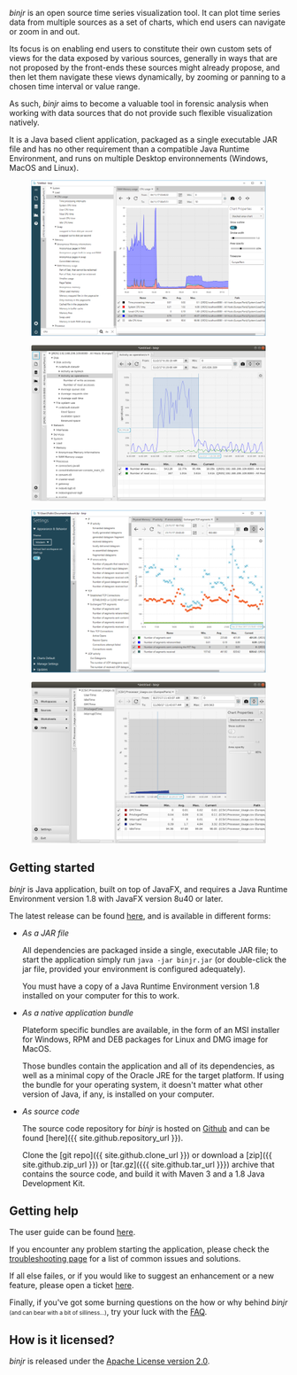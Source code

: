 *binjr* is an open source time series visualization tool. It can plot time series data from multiple sources as a set of charts, which end users can navigate or zoom in and out.

Its focus is on enabling end users to constitute their own custom sets of views for the data exposed by various sources, generally in ways that are not proposed by the front-ends these sources might already propose, and then let them navigate these views dynamically, by zooming or panning to a chosen time interval or value range.

As such, *binjr* aims to become a valuable tool in forensic analysis when working with data sources that do not provide such flexible visualization natively.

It is a Java based client application, packaged as a single executable JAR file and has no other requirement than a compatible Java Runtime Environment, and runs on multiple Desktop environnements (Windows, MacOS and Linux).

<div id="PhotoGallery" class="photo-gallery">
  <figure class="photo-gallery--image">
    <a href="/assets/images/screenshot01.png" class="photo">
      <img src="/assets/images/screenshot01.png" alt="binjr screenshot 01">
    </a>
  </figure>
  <figure class="photo-gallery--image">
    <a href="/assets/images/screenshot02.png" class="photo">
      <img  src="/assets/images/screenshot02.png" alt="binjr screenshot  02">
    </a>
  </figure> 
  <figure class="photo-gallery--image">
    <a href="/assets/images/screenshot03.png" class="photo" >
      <img  src="/assets/images/screenshot03.png" alt="binjr screenshot  03">
    </a>
  </figure> 
  <figure class="photo-gallery--image">
    <a href="/assets/images/screenshot04.png" class="photo" >
      <img  src="/assets/images/screenshot04.png" alt="binjr screenshot  04">
    </a>
  </figure> 
</div>

## Getting started


_binjr_ is Java application, built on top of JavaFX, and requires a Java Runtime Environment version 1.8 with JavaFX version 8u40 or later.

The latest release can be found [here](https://github.com/fthevenet/binjr/releases/latest), and is available in different forms:
* _As a JAR file_

  All dependencies are packaged inside a single, executable JAR file; to start the application simply run `java -jar binjr.jar` (or double-click the jar file, provided your environment is configured adequately).
  
  You must have a copy of a Java Runtime Environment version 1.8 installed on your computer for this to work.

* _As a native application bundle_

  Plateform specific bundles are available, in the form of an MSI installer for Windows, RPM and DEB packages for Linux and DMG image for MacOS.
  
  Those bundles contain the application and all of its dependencies, as well as a minimal copy of the Oracle JRE for the target platform. 
  If using the bundle for your operating system, it doesn't matter what other version of Java, if any, is installed on your computer.

* _As source code_
  
  The source code repository for *binjr* is hosted on [Github](https://www.github.com) and can be found [here]({{ site.github.repository_url }}).
  
  Clone the [git repo]({{ site.github.clone_url }}) or download a [zip]({{ site.github.zip_url }}) or [tar.gz]({{{ site.github.tar_url }}}) archive that contains the source code, and build it with Maven 3 and a 1.8 Java Development Kit.

## Getting help

The user guide can be found [here](/user_manual).

If you encounter any problem starting the application, please check the [troubleshooting page](troubleshooting) for a list of common issues and solutions.

If all else failes, or if you would like to suggest an enhancement or a new feature, please open a ticket [here](https://github.com/fthevenet/binjr/issues).

Finally, if you've got some burning questions on the how or why behind *binjr* <font size="1">(and can bear with a bit of silliness...)</font>, try your luck with the [FAQ](MTMUFAQ). 

## How is it licensed?

*binjr* is released under the [Apache License version 2.0](http://www.apache.org/licenses/LICENSE-2.0).

